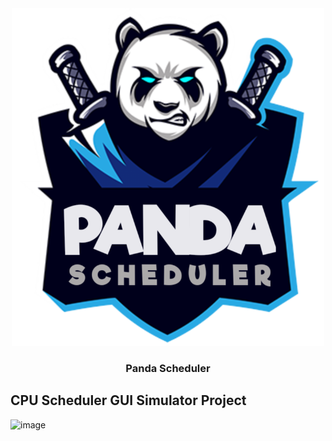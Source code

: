 <div align="center">
  <a href="https://github.com/AhmedBakrXI/Panda-Scheduler">
      <img src="https://github.com/AhmedBakrXI/Panda-Scheduler/blob/main/src%2Fmain%2Fresources%2Fcom%2Fos%2Fcpu_scheduler%2Fassets%2Flogo.png" width="500">
  </a>

</div>
<h3 align="center"> Panda Scheduler </h3>

## CPU Scheduler GUI Simulator Project 
![image](https://github.com/AhmedBakrXI/Panda-Scheduler/assets/114930002/2861c220-3928-47b8-a0d5-f2e04c2ca3c0)
